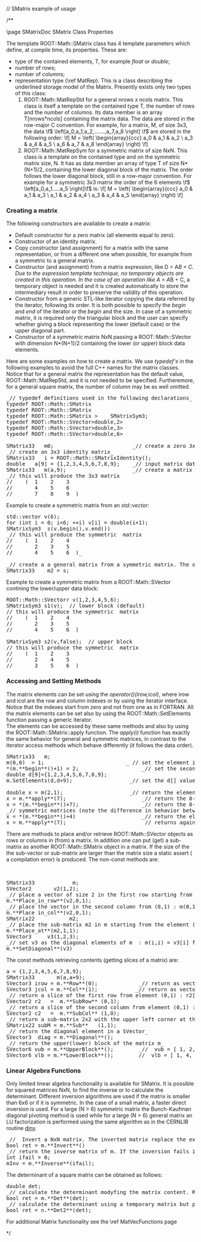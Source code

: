 // SMatrix example of usage

/**

\page SMatrixDoc SMatrix Class Properties

The template ROOT::Math::SMatrix class has 4 template parameters which define, at compile time, its properties. These are:

*   type of the contained elements, T, for example _float_ or _double_;
*   number of rows;
*   number of columns;
*   representation type (\ref MatRep). This is a class describing the underlined storage model of the Matrix. Presently exists only two types of this class:
    1.  ROOT::Math::MatRepStd for a general nrows x ncols matrix. This class is itself a template on the contained type T, the number of rows and the number of columns. Its data member is an array T[nrows*ncols] containing the matrix data. The data are stored in the row-major C convention. For example, for a matrix, M, of size 3x3, the data \f$ \left[a_0,a_1,a_2,.......,a_7,a_8 \right] \f$ are stored in the following order: \f[ M = \left( \begin{array}{ccc} a_0 & a_1 & a_2 \\ a_3 & a_4 & a_5 \\ a_6 & a_7 & a_8 \end{array} \right) \f]
    2.  ROOT::Math::MatRepSym for a symmetric matrix of size NxN. This class is a template on the contained type and on the symmetric matrix size, N. It has as data member an array of type T of size N*(N+1)/2, containing the lower diagonal block of the matrix. The order follows the lower diagonal block, still in a row-major convention. For example for a symmetric 3x3 matrix the order of the 6 elements \f$ \left[a_0,a_1.....a_5 \right]\f$ is: \f[ M = \left( \begin{array}{ccc} a_0 & a_1 & a_3 \\ a_1 & a_2 & a_4 \\ a_3 & a_4 & a_5 \end{array} \right) \f]

### Creating a matrix

The following constructors are available to create a matrix:

*   Default constructor for a zero matrix (all elements equal to zero).
*   Constructor of an identity matrix.
*   Copy constructor (and assignment) for a matrix with the same representation, or from a different one when possible, for example from a symmetric to a general matrix.
*   Constructor (and assignment) from a matrix expression, like D = A*B + C. Due to the expression template technique, no temporary objects are created in this operation. In the case of an operation like A = A*B + C, a temporary object is needed and it is created automatically to store the intermediary result in order to preserve the validity of this operation.
*   Constructor from a generic STL-like iterator copying the data referred by the iterator, following its order. It is both possible to specify the _begin_ and _end_ of the iterator or the _begin_ and the size. In case of a symmetric matrix, it is required only the triangular block and the user can specify whether giving a block representing the lower (default case) or the upper diagonal part.
*   Constructor of a symmetric matrix NxN passing a ROOT::Math::SVector with dimension N*(N+1)/2 containing the lower (or upper) block data elements.

Here are some examples on how to create a matrix. We use _typedef's_ in the following examples to avoid the full C++ names for the matrix classes. Notice that for a general matrix the representation has the default value, ROOT::Math::MatRepStd, and it is not needed to be specified. Furtheremore, for a general square matrix, the number of column may be as well omitted.

<pre>_// typedef definitions used in the following declarations_ 
typedef ROOT::Math::SMatrix<double,3>                                       SMatrix33;      
typedef ROOT::Math::SMatrix<double,2>                                       SMatrix22;
typedef ROOT::Math::SMatrix<double,3,3,ROOT::Math::MatRepSym<double,3> >    SMatrixSym3;
typedef ROOT::Math::SVector>double,2>                                       SVector2; 
typedef ROOT::Math::SVector>double,3>                                       SVector3;
typedef ROOT::Math::SVector>double,6>                                       SVector6; 

SMatrix33   m0;                         _// create a zero 3x3 matrix_
_// create an 3x3 identity matrix_ 
SMatrix33   i = ROOT::Math::SMatrixIdentity();      
double   a[9] = {1,2,3,4,5,6,7,8,9};    _// input matrix data_
SMatrix33   m(a,9);                     _// create a matrix using the a[] data_
_// this will produce the 3x3 matrix
//    (  1    2    3 
//       4    5    6
//       7    8    9  )_
</pre>

Example to create a symmetric matrix from an _std::vector_:

<pre>std::vector<double> v(6);         
for (int i = 0; i<6; ++i) v[i] = double(i+1);
SMatrixSym3  s(v.begin(),v.end())                   
_// this will produce the symmetric  matrix
//    (  1    2    4 
//       2    3    5
//       4    5    6  )_

_// create a a general matrix from a symmetric matrix. The opposite will not compile_
SMatrix33    m2 = s;                   
</pre>

Example to create a symmetric matrix from a ROOT::Math::SVector contining the lower/upper data block:

<pre>ROOT::Math::SVectorr<double, 6> v(1,2,3,4,5,6);
SMatrixSym3 s1(v);  // lower block (default)
// this will produce the symmetric  matrix
//    (  1    2    4 
//       2    3    5
//       4    5    6  )

SMatrixSym3 s2(v,false);  // upper block 
// this will produce the symmetric  matrix
//    (  1    2    3
//       2    4    5
//       3    5    6  )
</pre>

### Accessing and Setting Methods

The matrix elements can be set using the _operator()(irow,icol)_, where irow and icol are the row and column indexes or by using the iterator interface. Notice that the indexes start from zero and not from one as in FORTRAN. All the matrix elements can be set also by using the ROOT::Math::SetElements function passing a generic iterator.   
The elements can be accessed by these same methods and also by using the ROOT::Math::SMatrix::apply function. The _apply(i)_ function has exactly the same behavior for general and symmetric matrices, in contrast to the iterator access methods which behave differently (it follows the data order).

<pre>SMatrix33   m; 
m(0,0)  = 1;                          _ // set the element in first row and first column_     
*(m.**begin**()+1) = 2;                    _// set the second element (0,1)_
double d[9]={1,2,3,4,5,6,7,8,9};
m.SetElements(d,d+9);                  _// set the d[] values in m_

double x = m(2,1);                     _// return the element in third row and first column_
x = m.**apply**(7);                        _// return the 8-th element (row=2,col=1)_ 
x = *(m.**begin**()+7);                    _// return the 8-th element (row=2,col=1)_
_// symmetric matrices (note the difference in behavior between apply and the iterators)_
x = *(m.**begin**()+4)                     _// return the element (row=2,col=1)._ 
x = m.**apply**(7);                        _// returns again the (row=2,col=1) element_                                        
</pre>

There are methods to place and/or retrieve ROOT::Math::SVector objects as rows or columns in (from) a matrix. In addition one can put (get) a sub-matrix as another ROOT::Math::SMatrix object in a matrix. If the size of the the sub-vector or sub-matrix are larger than the matrix size a static assert ( a compilation error) is produced. The non-const methods are:

<pre> 

SMatrix33            m;
SVector2       v2(1,2);
_// place a vector of size 2 in the first row starting from element (0,1) : m(0,1) = v2[0]_
m.**Place_in_row**(v2,0,1); 
_// place the vector in the second column from (0,1) : m(0,1) = v2[0]   _             
m.**Place in_col**(v2,0,1);                
SMatrix22           m2;
_// place the sub-matrix m2 in m starting from the element (1,1) : m(1,1) = m2(0,0)  _ 
m.**Place_at**(m2,1,1);                    
SVector3     v3(1,2,3);
_// set v3 as the diagonal elements of m  : m(i,i) = v3[i] for i=0,1,2_
m.**SetDiagonal**(v3)                    </pre>

The const methods retrieving contents (getting slices of a matrix) are:

<pre>a = {1,2,3,4,5,6,7,8,9}; 
SMatrix33       m(a,a+9); 
SVector3 irow = m.**Row**(0);             _// return as vector the first matrix row_ 
SVector3 jcol = m.**Col**(1);            _// return as vector the second matrix column_ 
_// return a slice of the first row from element (0,1) : r2[0] = m(0,1); r2[1] = m(0,2)_
SVector2 r2   =  m.**SubRow**<SVector2> (0,1);    
_// return a slice of the second column from element (0,1) : c2[0] = m(0,1); c2[1] = m(1,1);_
SVector2 c2   =  m.**SubCol**<SVector2> (1,0);   
_// return a sub-matrix 2x2 with the upper left corner at the values (1,1)_
SMatrix22 subM = m.**Sub**<SMatrix22>   (1,1); 
_// return the diagonal element in a SVector_
SVector3  diag = m.**Diagonal**(); 
_// return the upper(lower) block of the matrix m_
SVector6 vub = m.**UpperBlock**();        _//  vub = [ 1, 2, 3, 5, 6, 9 ]_
SVector6 vlb = m.**LowerBlock**();       _//  vlb = [ 1, 4, 5, 7, 8, 9 ]_ 
</pre>

### Linear Algebra Functions

Only limited linear algebra functionality is available for SMatrix. It is possible for squared matrices NxN, to find the inverse or to calculate the determinant. Different inversion algorithms are used if the matrix is smaller than 6x6 or if it is symmetric. In the case of a small matrix, a faster direct inversion is used. For a large (N > 6) symmetric matrix the Bunch-Kaufman diagonal pivoting method is used while for a large (N > 6) general matrix an LU factorization is performed using the same algorithm as in the CERNLIB routine [dinv](https://cern-tex.web.cern.ch/cern-tex/shortwrupsdir/f010/top.html).

<pre>_//  Invert a NxN matrix. The inverted matrix replace the existing one and returns if the result is successful_
bool ret = m.**Invert**()  
_// return the inverse matrix of m. If the inversion fails ifail is different than zero_     
int ifail = 0;
mInv = m.**Inverse**(ifail);  
</pre>

The determinant of a square matrix can be obtained as follows:

<pre>double det; 
_// calculate the determinant modyfing the matrix content. Returns if the calculation was successful_
bool ret = m.**Det**(det);    
_// calculate the determinant using a temporary matrix but preserving the matrix content_ 
bool ret = n.**Det2**(det);
</pre>

For additional Matrix functionality see the \ref MatVecFunctions page

*/
